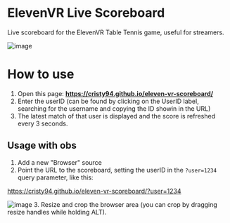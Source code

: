 # ElevenVR Live Scoreboard
Live scoreboard for the ElevenVR Table Tennis game, useful for streamers.

![image](https://user-images.githubusercontent.com/1384885/117722672-a5a8e780-b1e1-11eb-9975-9155c081cb4d.png)

# How to use

1. Open this page: **https://cristy94.github.io/eleven-vr-scoreboard/**
2. Enter the userID (can be found by clicking on the UserID label, searching for the username and copying the ID showin in the URL)
3. The latest match of that user is displayed and the score is refreshed every 3 seconds.


## Usage with obs

1. Add a new "Browser" source
2. Point the URL to the scoreboard, setting the userID in the `?user=1234` query parameter, like this:

https://cristy94.github.io/eleven-vr-scoreboard/?user=1234

 ![image](https://user-images.githubusercontent.com/1384885/117724984-cd4d7f00-b1e4-11eb-9d2f-63a90de5a0bc.png)
3. Resize and crop the browser area (you can crop by dragging resize handles while holding ALT).
